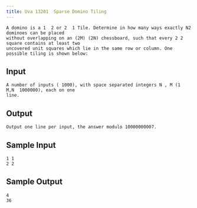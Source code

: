 ```yaml
---
title: Uva 13201  Sparse Domino Tiling
---
```



```
A domino is a 1  2 or 2  1 Tile. Determine in how many ways exactly N2 dominoes can be placed
without overlapping on an (2M) (2N) chessboard, such that every 2 2 square contains at least two
uncovered unit squares which lie in the same row or column. One possible tiling is shown below:
```

## Input

```
A number of inputs ( 1000), with space separated integers N , M (1  M,N  1000000), each on one
line.

```

## Output

```
Output one line per input, the answer modulo 10000000007.

```

## Sample Input

```
1 1
2 2

```

## Sample Output

```
4
36
```
